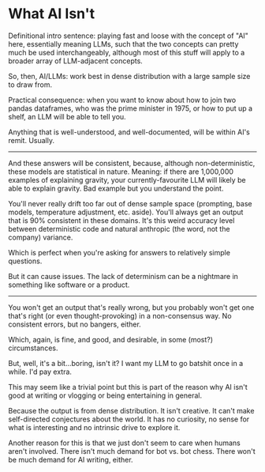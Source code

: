  # What AI Isn't


Definitional intro sentence: playing fast and loose with the concept of "AI" here, essentially
meaning LLMs, such that the two concepts can pretty much be used interchangeably, although
most of this stuff will apply to a broader array of LLM-adjacent concepts.

So, then, AI/LLMs: work best in dense distribution with a large sample size to draw from.

Practical consequence: when you want to know about how to join two pandas dataframes,
who was the prime minister in 1975, or how to put up a shelf, an LLM will be able to tell you.

Anything that is well-understood, and well-documented, will be within AI's remit. Usually.

---

And these answers will be consistent, because, although non-deterministic, these models
are statistical in nature. Meaning: if there are 1,000,000 examples of explaining gravity,
your currently-favourite LLM will likely be able to explain gravity. Bad example but you
understand the point.

You'll never really drift too far out of dense sample space
(prompting, base models, temperature adjustment, etc. aside).
You'll always get an
output that is 90% consistent in these domains. It's this weird accuracy level between
deterministic code and natural anthropic (the word, not the company) variance.

Which is perfect when you're asking for answers to relatively simple questions.

But it can cause issues. The lack of determinism can be a nightmare in something
like software or a product.

---

You won't get an output that's really wrong, but you probably won't get one that's
right (or even thought-provoking) in a non-consensus way. No consistent errors,
but no bangers, either.

Which, again, is fine, and good, and desirable, in some (most?) circumstances.

But, well, it's a bit...boring, isn't it? I want my LLM to go batshit once in a while.
I'd pay extra.

This may seem like a trivial point but this is part of the reason why AI isn't good at writing
or vlogging or being entertaining in general.

Because the output is from dense distribution. It isn't creative. It can't make self-directed
conjectures about the world. It has no curiosity,
no sense for what is interesting and no intrinsic drive to explore it.

Another reason for this is that we just don't seem to care when humans aren't involved. There
isn't much demand for bot vs. bot chess. There won't be much demand for AI writing, either.
